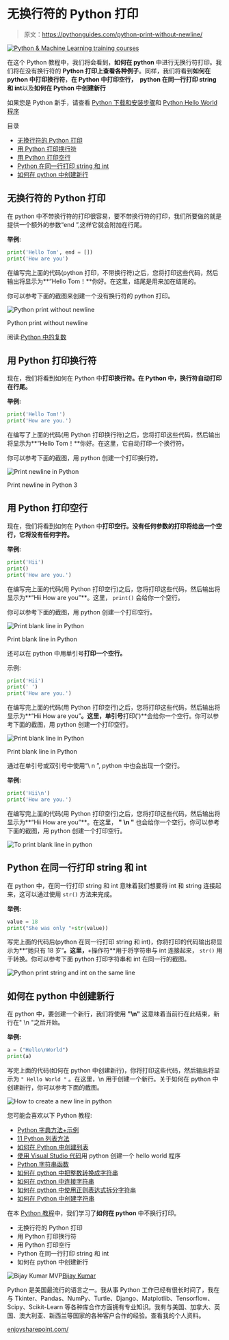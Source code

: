 # 无换行符的 Python 打印

> 原文：<https://pythonguides.com/python-print-without-newline/>

[![Python & Machine Learning training courses](img/49ec9c6da89a04c9f45bab643f8c765c.png)](https://sharepointsky.teachable.com/p/python-and-machine-learning-training-course)

在这个 Python 教程中，我们将会看到，**如何在 python** 中进行无换行符打印。我们将在没有换行符的 **Python 打印上查看各种例子**。同样，我们将看到**如何在 python 中打印换行符**，**在 Python 中打印空行，` `python 在同一行打印 string 和 int**以及**如何在 Python 中创建新行**

如果您是 Python 新手，请查看 [Python 下载和安装步骤](https://pythonguides.com/python-download-and-installation/)和 [Python Hello World 程序](https://pythonguides.com/python-hello-world-program/)

目录

[](#)

*   [无换行符的 Python 打印](#Python_print_without_newline "Python print without newline")
*   [用 Python 打印换行符](#Print_newline_in_Python "Print newline in Python")
*   [用 Python 打印空行](#Print_blank_line_in_Python "Print blank line in Python")
*   [Python 在同一行打印 string 和 int](#Python_print_string_and_int_on_the_same_line "Python print string and int on the same line")
*   [如何在 python 中创建新行](#How_to_create_a_new_line_in_python "How to create a new line in python")

## 无换行符的 Python 打印

在 python 中不带换行符的打印很容易，要不带换行符的打印，我们所要做的就是提供一个额外的参数“end ”,这样它就会附加在行尾。

**举例:**

```py
print('Hello Tom', end = [])
print('How are you')
```

在编写完上面的代码(python 打印，不带换行符)之后，您将打印这些代码，然后输出将显示为**“Hello Tom！**你好。在这里，结尾是用来加在结尾的。

你可以参考下面的截图来创建一个没有换行符的 python 打印。

![Python print without newline](img/a082f2f7f12d69b85ed244d0a048c7e0.png "11")

Python print without newline

阅读:[Python 中的复数](https://pythonguides.com/complex-numbers-in-python/)

## 用 Python 打印换行符

现在，我们将看到如何在 Python 中**打印换行符。在 Python 中，换行符自动打印在行尾。**

**举例:**

```py
print('Hello Tom!')
print('How are you.')
```

在编写了上面的代码(用 Python 打印换行符)之后，您将打印这些代码，然后输出将显示为**“Hello Tom！**你好。在这里，它自动打印一个换行符。

你可以参考下面的截图，用 python 创建一个打印换行符。

![Print newline in Python](img/ec084ab07ef6c46368e4d88f04861fe8.png "12")

Print newline in Python 3

## 用 Python 打印空行

现在，我们将看到如何在 Python 中**打印空行。没有任何参数的打印将给出一个空行，它将没有任何字符。**

**举例:**

```py
print('Hii')
print()
print('How are you.')
```

在编写完上面的代码(用 Python 打印空行)之后，您将打印这些代码，然后输出将显示为**“Hii How are you”**。这里， `print()` 会给你一个空行。

你可以参考下面的截图，用 python 创建一个打印空行。

![Print blank line in Python](img/17ede0ebb2e61a2d1173ae4111893957.png "13")

Print blank line in Python

还可以在 python 中用单引号**打印一个空行。**

示例:

```py
print('Hii')
print(' ')
print('How are you.')
```

在编写完上面的代码(用 Python 打印空行)之后，您将打印这些代码，然后输出将显示为**“Hii How are you”**。这里，单引号**打印(')**会给你一个空行。你可以参考下面的截图，用 python 创建一个打印空行。

![Print blank line in Python](img/370633b2d30cfb8b6ce337577be79a62.png "14")

Print blank line in Python

通过在单引号或双引号中使用“\ n ”, python 中也会出现一个空行。

**举例:**

```py
print('Hii\n')
print('How are you.')
```

在编写完上面的代码(用 Python 打印空行)之后，您将打印这些代码，然后输出将显示为**“Hii How are you”**。在这里， **" \n "** 也会给你一个空行。你可以参考下面的截图，用 python 创建一个打印空行。

![To print blank line in python](img/da3d25160fc703eec09f52b44625606e.png "15")

## Python 在同一行打印 string 和 int

在 python 中，在同一行打印 string 和 int 意味着我们想要将 int 和 string 连接起来，这可以通过使用 `str()` 方法来完成。

**举例:**

```py
value = 18
print("She was only "+str(value))
```

写完上面的代码后(python 在同一行打印 string 和 int)，你将打印的代码输出将显示为**“她只有 18 岁”**。这里，**+操作符**用于将字符串与 int 连接起来， `str()` 用于转换。你可以参考下面 python 打印字符串和 int 在同一行的截图。

![Python print string and int on the same line](img/f1b17f24392c249ddc695e29c59446cc.png "Python print string and int on the same line")

## 如何在 python 中创建新行

在 python 中，要创建一个新行，我们将使用 **"\n"** 这意味着当前行在此结束，新行在" \n "之后开始。

**举例:**

```py
a = ("Hello\nWorld")
print(a)
```

写完上面的代码(如何在 python 中创建新行)，你将打印这些代码，然后输出将显示为 `" Hello World "` 。在这里，\n 用于创建一个新行。关于如何在 python 中创建新行，你可以参考下面的截图。

![How to create a new line in python](img/f487a8ef39a5271d9f484311b9dfda7e.png "How to create a new line in python")

您可能会喜欢以下 Python 教程:

*   [Python 字典方法+示例](https://pythonguides.com/python-dictionary-methods/)
*   [11 Python 列表方法](https://pythonguides.com/python-list-methods/)
*   [如何在 Python 中创建列表](https://pythonguides.com/create-list-in-python/)
*   [使用 Visual Studio 代码](https://pythonguides.com/python-hello-world-program/)用 python 创建一个 hello world 程序
*   [Python 字符串函数](https://pythonguides.com/string-methods-in-python/)
*   [如何在 python 中把整数转换成字符串](https://pythonguides.com/convert-an-integer-to-string-in-python/)
*   [如何在 python 中连接字符串](https://pythonguides.com/concatenate-strings-in-python/)
*   [如何在 python 中使用正则表达式拆分字符串](https://pythonguides.com/python-split-string-regex/)
*   [如何在 Python 中创建字符串](https://pythonguides.com/create-a-string-in-python/)

在本 [Python 教程](https://wiki.python.org/moin/BeginnersGuide)中，我们学习了**如何在 python** 中不换行打印。

*   无换行符的 Python 打印
*   用 Python 打印换行符
*   用 Python 打印空行
*   Python 在同一行打印 string 和 int
*   如何在 python 中创建新行

![Bijay Kumar MVP](img/9cb1c9117bcc4bbbaba71db8d37d76ef.png "Bijay Kumar MVP")[Bijay Kumar](https://pythonguides.com/author/fewlines4biju/)

Python 是美国最流行的语言之一。我从事 Python 工作已经有很长时间了，我在与 Tkinter、Pandas、NumPy、Turtle、Django、Matplotlib、Tensorflow、Scipy、Scikit-Learn 等各种库合作方面拥有专业知识。我有与美国、加拿大、英国、澳大利亚、新西兰等国家的各种客户合作的经验。查看我的个人资料。

[enjoysharepoint.com/](https://enjoysharepoint.com/)[](https://www.facebook.com/fewlines4biju "Facebook")[](https://www.linkedin.com/in/fewlines4biju/ "Linkedin")[](https://twitter.com/fewlines4biju "Twitter")